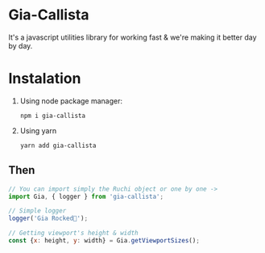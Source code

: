 # Gia-Callista
It's a javascript utilities library for working fast &amp; we're making it better day by day. 

# Instalation
1. Using node package manager:
    ```shell
    npm i gia-callista
    ```
2. Using yarn
    ```shell
    yarn add gia-callista
    ```

## Then
```javascript
// You can import simply the Ruchi object or one by one ->
import Gia, { logger } from 'gia-callista';

// Simple logger
logger('Gia Rocked🤘');

// Getting viewport's height & width
const {x: height, y: width} = Gia.getViewportSizes();
```
